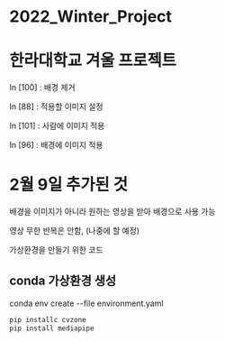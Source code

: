 # 2022_Winter_Project
<h1> 한라대학교 겨울 프로젝트 </h1>

In [100] : 배경 제거

In [88] : 적용할 이미지 설정

In [101] : 사람에 이미지 적용

In [96] : 배경에 이미지 적용

<h1>2월 9일 추가된 것</h1>

배경을 이미지가 아니라 원하는 영상을 받아 배경으로 사용 가능

영상 무한 반복은 안함, (나중에 할 예정)


가상환경을 만들기 위한 코드
## conda 가상환경 생성
conda env create --file environment.yaml

```python
pip installc cvzone
pip install mediapipe
```
